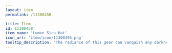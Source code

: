 ```yaml
---
layout: item
permalink: /11300458

title: Item
id: 11300458
item_name: 'Lumen Sica Hat'
icon_url: 'item/icon/11300395.png'
tooltip_description: 'The radiance of this gear can vanquish any darkness. Legend says it was left behind by beings of pure light.'
---
```

